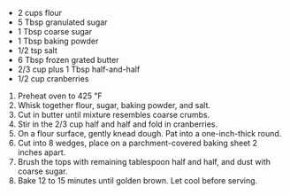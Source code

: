 - 2 cups flour
- 5 Tbsp granulated sugar
- 1 Tbsp coarse sugar
- 1 Tbsp baking powder
- 1/2 tsp salt
- 6 Tbsp frozen grated butter
- 2/3 cup plus 1 Tbsp half-and-half
- 1/2 cup cranberries

1. Preheat oven to 425 ℉
2. Whisk together flour, sugar, baking powder, and salt.
3. Cut in butter until mixture resembles coarse crumbs.
4. Stir in the 2/3 cup half and half and fold in cranberries.
5. On a flour surface, gently knead dough. Pat into a one-inch-thick round.
6. Cut into 8 wedges, place on a parchment-covered baking sheet 2 inches apart.
7. Brush the tops with remaining tablespoon half and half, and dust with coarse sugar.
8. Bake 12 to 15 minutes until golden brown. Let cool before serving.